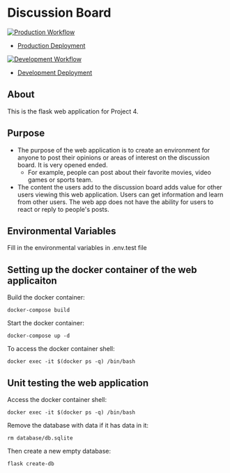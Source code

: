 # Discussion Board

[![Production Workflow](https://github.com/sagedemage/DiscussionBoard/actions/workflows/prod.yml/badge.svg)](https://github.com/sagedemage/DiscussionBoard/actions/workflows/prod.yml)
* [Production Deployment](https://discussion-board-prod.herokuapp.com/)

[![Development Workflow](https://github.com/sagedemage/DiscussionBoard/actions/workflows/dev.yml/badge.svg)](https://github.com/sagedemage/DiscussionBoard/actions/workflows/dev.yml)
* [Development Deployment](https://discussion-board-dev.herokuapp.com/)

## About

This is the flask web application for Project 4.

## Purpose

* The purpose of the web application is to create an environment for anyone to post their opinions
or areas of interest on the discussion board.  It is very opened ended.
  * For example, people can post about their favorite movies, video games or sports team.
* The content the users add to the discussion board adds value for other users viewing this web 
  application. Users can get information and learn from other users. The web app does not have the ability for users to react or reply to
  people's posts.

## Environmental Variables
Fill in the environmental variables in .env.test file

## Setting up the docker container of the web applicaiton
Build the docker container:
````
docker-compose build
````
Start the docker container:
````
docker-compose up -d
````
To access the docker container shell:
````
docker exec -it $(docker ps -q) /bin/bash
````

## Unit testing the web application
Access the docker container shell:
````
docker exec -it $(docker ps -q) /bin/bash
````
Remove the database with data if it has data in it:
````
rm database/db.sqlite
````
Then create a new empty database:
````
flask create-db
````
